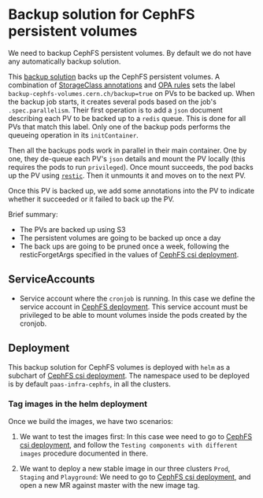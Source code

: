 # Backup solution for CephFS persistent volumes

We need to backup CephFS persistent volumes. By default we do not have any automatically backup solution.

This [backup solution](https://gitlab.cern.ch/paas-tools/storage/backup-cephfs-volumes) backs up the CephFS persistent volumes.
A combination of [StorageClass annotations](https://gitlab.cern.ch/paas-tools/infrastructure/cephfs-csi-deployment/blob/master/chart/templates/cephfs-storageclass.yaml)
and 
[OPA rules](https://gitlab.cern.ch/paas-tools/infrastructure/openpolicyagent/merge_requests/4) sets
the label `backup-cephfs-volumes.cern.ch/backup=true` on PVs to be backed up.
When the backup job starts, it creates several pods based on the job's `.spec.parallelism`. Their first operation is to add a `json` document describing each PV to be backed up
to a `redis` queue. This is done for all PVs that match this label.
Only one of the backup pods performs the queueing operation in its `initContainer`.

Then all the backups pods work in parallel in their main container. One by one, they de-queue each PV's `json` details and mount the PV locally (this requires the pods to run `privileged`). Once mount succeeds,
the pod backs up the PV using [`restic`](https://restic.net/). Then it unmounts it and moves on to the next PV.

Once this PV is backed up, we add some annotations into the PV to indicate whether it succeeded or it failed to back up the PV.

Brief summary:

- The PVs are backed up using S3
- The persistent volumes are going to be backed up once a day
- The back ups are going to be pruned once a week, following the resticForgetArgs specified in the values of
[CephFS csi deployment](https://gitlab.cern.ch/paas-tools/infrastructure/cephfs-csi-deployment).

## ServiceAccounts

- Service account where the `cronjob` is running. In this case we define the service account in [CephFS deployment](https://gitlab.cern.ch/paas-tools/infrastructure/cephfs-csi-deployment).
  This service account must be privileged to be able to mount volumes inside the pods created by the cronjob.

## Deployment

This backup solution for CephFS volumes is deployed with `helm` as a subchart of [CephFS csi deployment](https://gitlab.cern.ch/paas-tools/infrastructure/cephfs-csi-deployment).
The namespace used to be deployed is by default `paas-infra-cephfs`, in all the clusters.

### Tag images in the helm deployment

Once we build the images, we have two scenarios:

1. We want to test the images first:
   In this case wee need to go to [CephFS csi deployment](https://gitlab.cern.ch/paas-tools/infrastructure/cephfs-csi-deployment),
   and follow the `Testing components with different images` procedure documented in there.

2. We want to deploy a new stable image in our three clusters `Prod`, `Staging` and `Playground`:
   We need to go to [CephFS csi deployment](https://gitlab.cern.ch/paas-tools/infrastructure/cephfs-csi-deployment),
   and open a new MR against master with the new image tag.